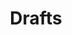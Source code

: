 ---
id: fa2212xw27hzc4l1udl1e1p
title: Drafts
desc: ''
updated: 1679589364806
created: 1679565032413
---